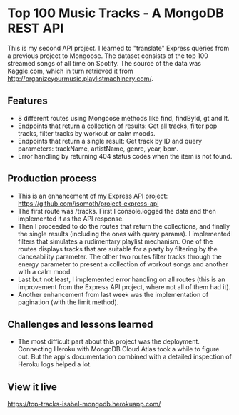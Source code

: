 # Top 100 Music Tracks - A MongoDB REST API

This is my second API project. I learned to "translate" Express queries from a previous project to Mongoose. The dataset consists of the top 100 streamed songs of all time on Spotify. The source of the data was Kaggle.com, which in turn retrieved it from http://organizeyourmusic.playlistmachinery.com/.

## Features

- 8 different routes using Mongoose methods like find, findById, gt and lt.
- Endpoints that return a collection of results: Get all tracks, filter pop tracks, filter tracks by workout or calm moods.
- Endpoints that return a single result: Get track by ID and query parameters: trackName, artistName, genre, year, bpm.
- Error handling by returning 404 status codes when the item is not found.

## Production process

- This is an enhancement of my Express API project: https://github.com/isomoth/project-express-api
- The first route was /tracks. First I console.logged the data and then implemented it as the API response.
- Then I proceeded to do the routes that return the collections, and finally the single results (including the ones with query params).
  I implemented filters that simulates a rudimentary playlist mechanism. One of the routes displays tracks that are suitable for a party by filtering by the danceability parameter. The other two routes filter tracks through the energy parameter to present a collection of workout songs and another with a calm mood.
- Last but not least, I implemented error handling on all routes (this is an improvement from the Express API project, where not all of them had it).
- Another enhancement from last week was the implementation of pagination (with the limit method).

## Challenges and lessons learned

- The most difficult part about this project was the deployment. Connecting Heroku with MongoDB Cloud Atlas took a while to figure out. But the app's documentation combined with a detailed inspection of Heroku logs helped a lot.

## View it live

https://top-tracks-isabel-mongodb.herokuapp.com/

